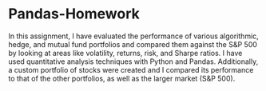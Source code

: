 # Pandas-Homework
In this assignment, I have evaluated the performance of various algorithmic, hedge, and mutual fund portfolios and compared them against the S&amp;P 500 by looking at areas like volatility, returns, risk, and Sharpe ratios. I have used quantitative analysis techniques with Python and Pandas.   Additionally, a custom portfolio of stocks were created and I compared its performance to that of the other portfolios, as well as the larger market (S&amp;P 500).
